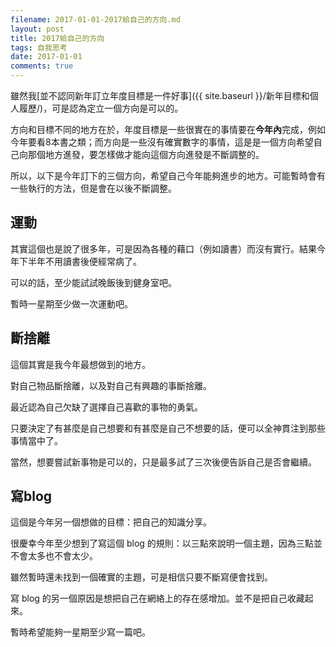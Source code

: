 ```yaml
---
filename: 2017-01-01-2017給自己的方向.md
layout: post
title: 2017給自己的方向
tags: 自我思考
date: 2017-01-01
comments: true
---
```


雖然我[並不認同新年訂立年度目標是一件好事]({{ site.baseurl }}/新年目標和個人履歷/)，可是認為定立一個方向是可以的。

方向和目標不同的地方在於，年度目標是一些很實在的事情要在**今年內**完成，例如今年要看8本書之類；而方向是一些沒有確實數字的事情，這是是一個方向希望自己向那個地方進發，要怎樣做才能向這個方向進發是不斷調整的。

所以，以下是今年訂下的三個方向，希望自己今年能夠進步的地方。可能暫時會有一些執行的方法，但是會在以後不斷調整。

## 運動

其實這個也是說了很多年，可是因為各種的藉口（例如讀書）而沒有實行。結果今年下半年不用讀書後便經常病了。

可以的話，至少能試試晚飯後到健身室吧。

暫時一星期至少做一次運動吧。

## 斷捨離

這個其實是我今年最想做到的地方。

對自己物品斷捨離，以及對自己有興趣的事斷捨離。

最近認為自己欠缺了選擇自己喜歡的事物的勇氣。

只要決定了有甚麼是自己想要和有甚麼是自己不想要的話，便可以全神貫注到那些事情當中了。

當然，想要嘗試新事物是可以的，只是最多試了三次後便告訴自己是否會繼續。

## 寫blog

這個是今年另一個想做的目標：把自己的知識分享。

很慶幸今年至少想到了寫這個 blog 的規則：以三點來說明一個主題，因為三點並不會太多也不會太少。

雖然暫時還未找到一個確實的主題，可是相信只要不斷寫便會找到。

寫 blog 的另一個原因是想把自己在網絡上的存在感增加。並不是把自己收藏起來。

暫時希望能夠一星期至少寫一篇吧。